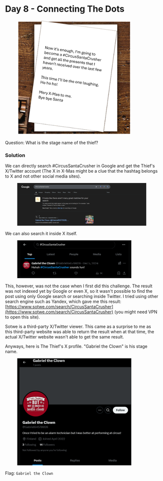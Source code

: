 # Day 8 - Connecting The Dots

<figure><img src="../../../.gitbook/assets/Day8_Letter.png" alt="" width="375"><figcaption></figcaption></figure>

Question: What is the stage name of the thief?

### Solution

We can directly search #CircusSantaCrusher in Google and get the Thief's X/Twitter account (The X in X-Mas might be a clue that the hashtag belongs to X and not other social media sites).

<figure><img src="../../../.gitbook/assets/image (13).png" alt=""><figcaption></figcaption></figure>

We can also search it inside X itself.

<figure><img src="../../../.gitbook/assets/image (17).png" alt="" width="375"><figcaption></figcaption></figure>

This, however, was not the case when I first did this challenge. The result was not indexed yet by Google or even X, so it wasn't possible to find the post using only Google search or searching inside Twitter. I tried using other search engine such as Yandex, which gave me this result: [https://www.sotwe.com/search/CircusSantaCrusher](https://www.sotwe.com/search/CircusSantaCrusher) (you might need VPN to open this site).

Sotwe is a third-party X/Twitter viewer. This came as a surprise to me as this third-party website was able to return the result when at that time, the actual X/Twitter website wasn't able to get the same result.&#x20;

Anyways, here is The Thief's X profile. "Gabriel the Clown" is his stage name.

<figure><img src="../../../.gitbook/assets/image (16).png" alt="" width="375"><figcaption></figcaption></figure>

Flag: `Gabriel the Clown`
